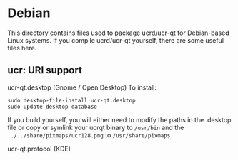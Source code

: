 
Debian
====================
This directory contains files used to package ucrd/ucr-qt
for Debian-based Linux systems. If you compile ucrd/ucr-qt yourself, there are some useful files here.

## ucr: URI support ##


ucr-qt.desktop  (Gnome / Open Desktop)
To install:

	sudo desktop-file-install ucr-qt.desktop
	sudo update-desktop-database

If you build yourself, you will either need to modify the paths in
the .desktop file or copy or symlink your ucrqt binary to `/usr/bin`
and the `../../share/pixmaps/ucr128.png` to `/usr/share/pixmaps`

ucr-qt.protocol (KDE)

